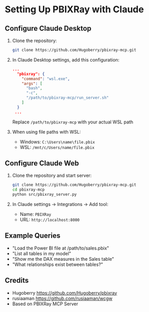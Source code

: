 # Setting Up PBIXRay with Claude

## Configure Claude Desktop

1. Clone the repository:
   ```bash
   git clone https://github.com/Hugoberry/pbixray-mcp.git
   ```

2. In Claude Desktop settings, add this configuration:
   ```json
   ...
     "pbixray": {
       "command": "wsl.exe",
       "args": [
         "bash",
         "-c",
         "/path/to/pbixray-mcp/run_server.sh"
       ]
     }
    ...
   
   ```
   Replace `/path/to/pbixray-mcp` with your actual WSL path

3. When using file paths with WSL:
   - Windows: `C:\Users\name\file.pbix`
   - WSL: `/mnt/c/Users/name/file.pbix`

## Configure Claude Web

1. Clone the repository and start server:
   ```bash
   git clone https://github.com/Hugoberry/pbixray-mcp.git
   cd pbixray-mcp
   python src/pbixray_server.py
   ```

2. In Claude settings → Integrations → Add tool:
   - Name: `PBIXRay`
   - URL: `http://localhost:8000`

## Example Queries
- "Load the Power BI file at /path/to/sales.pbix"
- "List all tables in my model"
- "Show me the DAX measures in the Sales table"
- "What relationships exist between tables?"

## Credits
* Hugoberry https://github.com/Hugoberry/pbixray
* rusiaaman https://github.com/rusiaaman/wcgw
* Based on PBIXRay MCP Server
